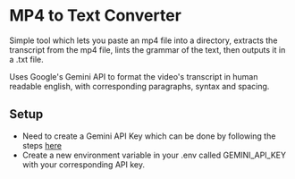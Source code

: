 # MP4 to Text Converter

Simple tool which lets you paste an mp4 file into a directory, extracts the transcript from the mp4 file, lints the grammar of the text, then outputs it in a .txt file.

Uses Google's Gemini API to format the video's transcript in human readable english, with corresponding paragraphs, syntax and spacing.

## Setup

- Need to create a Gemini API Key which can be done by following the steps [here](https://ai.google.dev/gemini-api/docs/api-key)
- Create a new environment variable in your .env called GEMINI_API_KEY with your corresponding API key.
